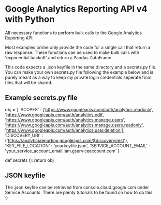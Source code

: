 # Google Analytics Reporting API v4 with Python

All necessary functions to perform bulk calls to the Google Analytics Reporting API. 

Most examples online only provide the code for a single call that return a raw response. These functions can be used to make bulk calls with 'exponential backoff' and return a Pandas DataFrame.

This code expects a .json keyfile in the same directory and a secrets.py file. You can make your own secrets.py file following the example below and is purely meant as a way to keep my private login credentials seperate from files that will be shared.

## Example secrets.py file
obj = {
    'SCOPES' : ['https://www.googleapis.com/auth/analytics.readonly',
                'https://www.googleapis.com/auth/analytics.edit',
                'https://www.googleapis.com/auth/analytics.manage.users',
                'https://www.googleapis.com/auth/analytics.manage.users.readonly',
                'https://www.googleapis.com/auth/analytics.user.deletion'],
    'DISCOVERY_URI' : ('https://analyticsreporting.googleapis.com/$discovery/rest'),
    'KEY_FILE_LOCATION' : 'yourkeyfile.json',
    'SERVICE_ACCOUNT_EMAIL' : 'your_service_account_email.iam.gserviceaccount.com'
}

def secrets ():
    return obj

## JSON keyfile
The .json keyfile can be retrieved from console.cloud.google.com under Service Accounts. There are plenty tutorials to be found on how to do this. :)
